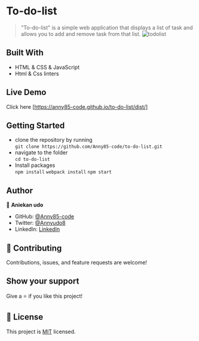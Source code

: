 # To-do-list

> "To-do-list" is a simple web application that displays a list of task and allows you to add and remove task from that list.
> ![todolist](https://user-images.githubusercontent.com/87186552/149173898-f295f413-936e-465c-9aee-2e1ff4f12123.png)

## Built With

- HTML & CSS & JavaScript
- Html & Css linters

## Live Demo

Click here [https://anny85-code.github.io/to-do-list/dist/]

## Getting Started

- clone the repository by running\
   `git clone https://github.com/Anny85-code/to-do-list.git`
- navigate to the folder\
   `cd to-do-list`
- Install packages\
   `npm install`
  `webpack install`
  `npm start`

## Author

👤 **Aniekan udo**

- GitHub: [@Anny85-code](https://github.com/Anny85-code)
- Twitter: [@Annyudo8](https://twitter.com/Anny_udo8)
- LinkedIn: [LinkedIn](https://www.linkedin.com/in/aniekan-udo-665b65213/)

## :handshake: Contributing

Contributions, issues, and feature requests are welcome!

## Show your support

Give a :star:️ if you like this project!

## :memo: License

This project is [MIT](./MIT.md) licensed.
